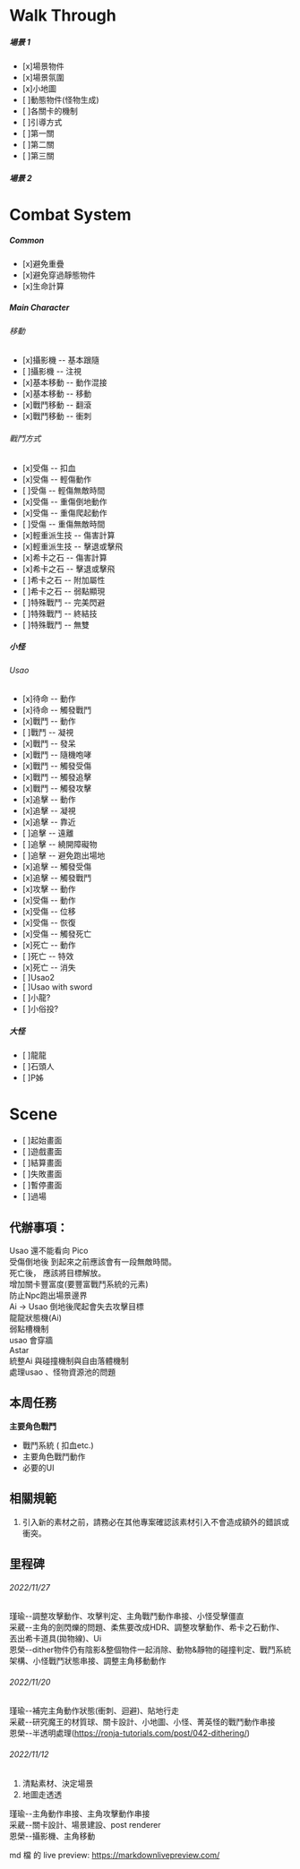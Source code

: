 # Walk Through
##### 場景 1 
 - [x]場景物件
 - [x]場景氛圍
 - [x]小地圖
 - [ ]動態物件(怪物生成)
 - [ ]各關卡的機制
 - [ ]引導方式
 - [ ]第一關
 - [ ]第二關
 - [ ]第三關
##### 場景 2

# Combat System
##### Common
 - [x]避免重疊
 - [x]避免穿過靜態物件
 - [x]生命計算
##### Main Character
###### 移動
 - [x]攝影機 -- 基本跟隨
 - [ ]攝影機 -- 注視
 - [x]基本移動 -- 動作混接
 - [x]基本移動 -- 移動
 - [x]戰鬥移動 -- 翻滾
 - [x]戰鬥移動 -- 衝刺
###### 戰鬥方式
 - [x]受傷 -- 扣血
 - [x]受傷 -- 輕傷動作
 - [ ]受傷 -- 輕傷無敵時間
 - [x]受傷 -- 重傷倒地動作
 - [x]受傷 -- 重傷爬起動作
 - [ ]受傷 -- 重傷無敵時間
 - [x]輕重派生技 -- 傷害計算
 - [x]輕重派生技 -- 擊退或擊飛
 - [x]希卡之石 -- 傷害計算
 - [x]希卡之石 -- 擊退或擊飛
 - [ ]希卡之石 -- 附加屬性
 - [ ]希卡之石 -- 弱點顯現
 - [ ]特殊戰鬥 -- 完美閃避
 - [ ]特殊戰鬥 -- 終結技
 - [ ]特殊戰鬥 -- 無雙

##### 小怪
###### Usao
 - [x]待命 -- 動作
 - [x]待命 -- 觸發戰鬥
 - [x]戰鬥 -- 動作
 - [ ]戰鬥 -- 凝視
 - [x]戰鬥 -- 發呆
 - [x]戰鬥 -- 隨機咆哮
 - [x]戰鬥 -- 觸發受傷
 - [x]戰鬥 -- 觸發追擊
 - [x]戰鬥 -- 觸發攻擊
 - [x]追擊 -- 動作
 - [x]追擊 -- 凝視
 - [x]追擊 -- 靠近
 - [ ]追擊 -- 遠離
 - [ ]追擊 -- 繞開障礙物
 - [ ]追擊 -- 避免跑出場地
 - [x]追擊 -- 觸發受傷
 - [x]追擊 -- 觸發戰鬥
 - [x]攻擊 -- 動作
 - [x]受傷 -- 動作
 - [x]受傷 -- 位移
 - [x]受傷 -- 恢復
 - [x]受傷 -- 觸發死亡
 - [x]死亡 -- 動作
 - [ ]死亡 -- 特效
 - [x]死亡 -- 消失
 - [ ]Usao2<br>
 - [ ]Usao with sword<br>
 - [ ]小龍?<br>
 - [ ]小俗投?<br>
##### 大怪
 - [ ]龍龍
 - [ ]石頭人
 - [ ]P姊

# Scene
 - [ ]起始畫面
 - [ ]遊戲畫面
 - [ ]結算畫面
 - [ ]失敗畫面
 - [ ]暫停畫面
 - [ ]過場
## 代辦事項：
Usao 還不能看向 Pico<br>
受傷倒地後 到起來之前應該會有一段無敵時間。<br>
死亡後， 應該將目標解放。<br>
增加關卡豐富度(要豐富戰鬥系統的元素)<br>
防止Npc跑出場景邊界<br>
Ai -> Usao 倒地後爬起會失去攻擊目標<br>
龍龍狀態機(Ai)<br>
弱點槽機制<br>
usao 會穿牆<br>
Astar<br>
統整Ai 與碰撞機制與自由落體機制<br>
處理usao 、怪物資源池的問題<br>

## 本周任務
**主要角色戰鬥**
* 戰鬥系統 ( 扣血etc.)
* 主要角色戰鬥動作
* 必要的UI

## 相關規範
1. 引入新的素材之前，請務必在其他專案確認該素材引入不會造成額外的錯誤或衝突。

## 里程碑

###### 2022/11/27

瑾瑜--調整攻擊動作、攻擊判定、主角戰鬥動作串接、小怪受擊僵直<br>
采葳--主角的劍閃爍的問題、柔焦要改成HDR、調整攻擊動作、希卡之石動作、丟出希卡道具(拋物線)、Ui<br>
恩榮--dither物件仍有陰影&整個物件一起消除、動物&靜物的碰撞判定、戰鬥系統架構、小怪戰鬥狀態串接、調整主角移動動作<br>

###### 2022/11/20

瑾瑜--補完主角動作狀態(衝刺、迴避)、貼地行走<br>
采葳--研究魔王的材質球、關卡設計、小地圖、小怪、菁英怪的戰鬥動作串接<br>
恩榮--半透明處理(https://ronja-tutorials.com/post/042-dithering/)<br>

###### 2022/11/12

1. 清點素材、決定場景
2. 地圖走透透

瑾瑜--主角動作串接、主角攻擊動作串接<br>
采葳--關卡設計、場景建設、post renderer<br>
恩榮--攝影機、主角移動<br>

md 檔 的 live preview:
https://markdownlivepreview.com/